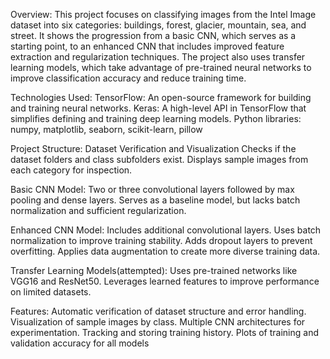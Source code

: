 Overview:
  This project focuses on classifying images from the Intel Image dataset into six categories: buildings, forest, glacier, mountain, sea, and street. It shows the progression from a basic CNN, which serves as a starting point, to an enhanced CNN that includes improved feature extraction and regularization techniques. The project also uses transfer learning models, which take advantage of pre-trained neural networks to improve classification accuracy and reduce training time.

Technologies Used:
  TensorFlow: An open-source framework for building and training neural networks.
  Keras: A high-level API in TensorFlow that simplifies defining and training deep learning models.
  Python libraries: numpy, matplotlib, seaborn, scikit-learn, pillow

Project Structure:
  Dataset Verification and Visualization
    Checks if the dataset folders and class subfolders exist.
    Displays sample images from each category for inspection.

  Basic CNN Model:
    Two or three convolutional layers followed by max pooling and dense layers.
    Serves as a baseline model, but lacks batch normalization and sufficient regularization.

  Enhanced CNN Model:
    Includes additional convolutional layers.
    Uses batch normalization to improve training stability.
    Adds dropout layers to prevent overfitting.
    Applies data augmentation to create more diverse training data.

  Transfer Learning Models(attempted):
    Uses pre-trained networks like VGG16 and ResNet50.
    Leverages learned features to improve performance on limited datasets.

  Features:
    Automatic verification of dataset structure and error handling.
    Visualization of sample images by class.
    Multiple CNN architectures for experimentation.
    Tracking and storing training history.
    Plots of training and validation accuracy for all models
